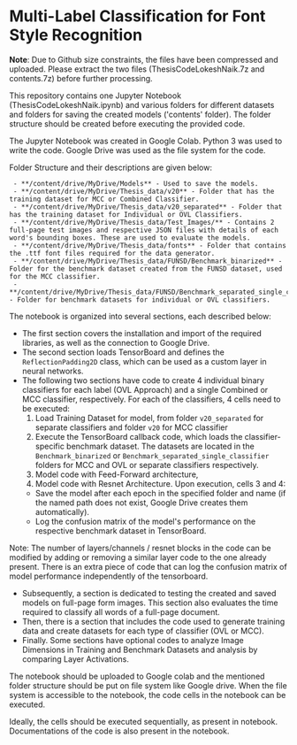 # Multi-Label Classification for Font Style Recognition

**Note**: Due to Github size constraints, the files have been compressed and uploaded. Please extract the two files (ThesisCodeLokeshNaik.7z and contents.7z) before further processing.

This repository contains one Jupyter Notebook (ThesisCodeLokeshNaik.ipynb) and various folders for different datasets and folders for saving the created models ('contents' folder).
The folder structure should be created before executing the provided code.

The Jupyter Notebook was created in Google Colab. Python 3 was used to write the code. Google Drive was used as the file system for the code.

Folder Structure and their descriptions are given below:
```
 - **/content/drive/MyDrive/Models** - Used to save the models.
 - **/content/drive/MyDrive/Thesis_data/v20** - Folder that has the training dataset for MCC or Combined Classifier.
 - **/content/drive/MyDrive/Thesis_data/v20_separated** - Folder that has the training dataset for Individual or OVL Classifiers.
 - **/content/drive/MyDrive/Thesis_data/Test_Images/** - Contains 2 full-page test images and respective JSON files with details of each word's bounding boxes. These are used to evaluate the models.
 - **/content/drive/MyDrive/Thesis_data/fonts** - Folder that contains the .ttf font files required for the data generator.
 - **/content/drive/MyDrive/Thesis_data/FUNSD/Benchmark_binarized** - Folder for the benchmark dataset created from the FUNSD dataset, used for the MCC classifier.
 - **/content/drive/MyDrive/Thesis_data/FUNSD/Benchmark_separated_single_classifier** - Folder for benchmark datasets for individual or OVL classifiers.
```

The notebook is organized into several sections, each described below:

* The first section covers the installation and import of the required libraries, as well as the connection to Google Drive.
* The second section loads TensorBoard and defines the `ReflectionPadding2D` class, which can be used as a custom layer in neural networks.
* The following two sections have code to create 4 individual binary classifiers for each label (OVL Approach) and a single Combined or MCC classifier, respectively. For each of the classifiers, 4 cells need to be executed:
  1. Load Training Dataset for model, from folder `v20_separated` for separate classifiers and folder `v20` for MCC classifier
  2. Execute the TensorBoard callback code, which loads the classifier-specific benchmark dataset. The datasets are located in the `Benchmark_binarized` or `Benchmark_separated_single_classifier` folders for MCC and OVL or separate classifiers respectively.
  3. Model code with Feed-Forward architecture,
  4. Model code with Resnet Architecture.
Upon execution, cells 3 and 4:
  - Save the model after each epoch in the specified folder and name (if the named path does not exist, Google Drive creates them automatically).
  - Log the confusion matrix of the model's performance on the respective benchmark dataset in TensorBoard.

Note: The number of layers/channels / resnet blocks in the code can be modified by adding or removing a similar layer code to the one already present. There is an extra piece of code that can log the confusion matrix of model performance independently of the tensorboard.

* Subsequently, a section is dedicated to testing the created and saved models on full-page form images. This section also evaluates the time required to classify all words of a full-page document.
* Then, there is a section that includes the code used to generate training data and create datasets for each type of classifier (OVL or MCC).
* Finally. Some sections have optional codes to analyze Image Dimensions in Training and Benchmark Datasets and
analysis by comparing Layer Activations.


The notebook should be uploaded to Google colab and the mentioned folder structure should be put on file system like Google drive. When the file system is accessible to the notebook, the code cells in the notebook can be executed.

Ideally, the cells should be executed sequentially, as present in notebook. Documentations of the code is also present in the notebook.

 
